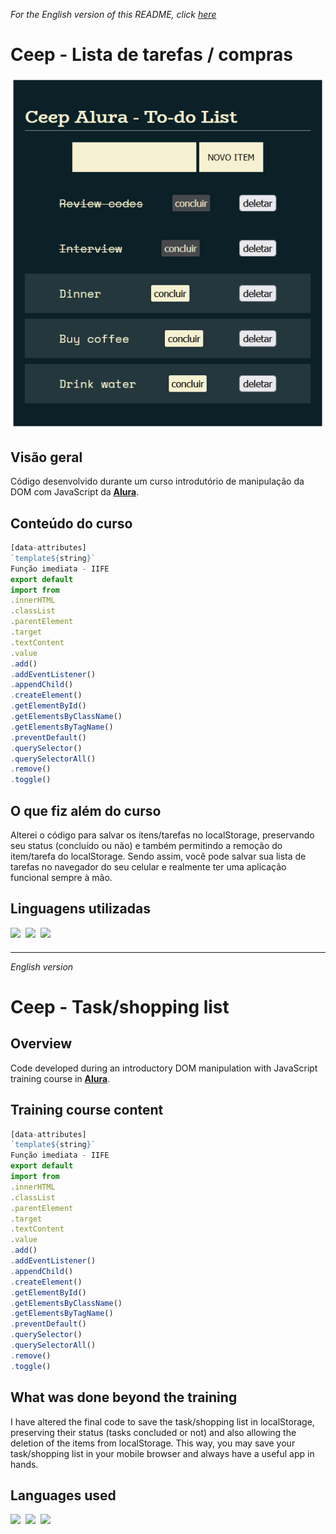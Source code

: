 _For the English version of this README, click [here](#English)_

# Ceep - Lista de tarefas / compras

![](/assets/og_image.PNG)

## Visão geral

Código desenvolvido durante um curso introdutório de manipulação da DOM com JavaScript da **[Alura](https://www.alura.com.br/)**.

## Conteúdo do curso

```js
[data-attributes]
`template${string}`
Função imediata - IIFE
export default
import from
.innerHTML
.classList
.parentElement
.target
.textContent
.value
.add()
.addEventListener()
.appendChild()
.createElement()
.getElementById()
.getElementsByClassName()
.getElementsByTagName()
.preventDefault()
.querySelector()
.querySelectorAll()
.remove()
.toggle()
```

## O que fiz além do curso

Alterei o código para salvar os itens/tarefas no localStorage, preservando seu status (concluído ou não) e também permitindo a remoção do item/tarefa do localStorage. Sendo assim, você pode salvar sua lista de tarefas no navegador do seu celular e realmente ter uma aplicação funcional sempre à mão.

## Linguagens utilizadas

<div style="display: grid; grid-auto-flow:column; width: fit-content; gap: 0.5rem;">
  <img height="25px" src="https://cdn.jsdelivr.net/gh/devicons/devicon/icons/html5/html5-original.svg" />
  <img height="25px" src="https://cdn.jsdelivr.net/gh/devicons/devicon/icons/css3/css3-original.svg" />
  <img height="25px" src="https://cdn.jsdelivr.net/gh/devicons/devicon/icons/javascript/javascript-original.svg" />
</div>

---

<div id="English" style="font-style: italic;">English version</div>

# Ceep - Task/shopping list

## Overview

Code developed during an introductory DOM manipulation with JavaScript training course in **[Alura](https://www.alura.com.br/)**.

## Training course content

```js
[data-attributes]
`template${string}`
Função imediata - IIFE
export default
import from
.innerHTML
.classList
.parentElement
.target
.textContent
.value
.add()
.addEventListener()
.appendChild()
.createElement()
.getElementById()
.getElementsByClassName()
.getElementsByTagName()
.preventDefault()
.querySelector()
.querySelectorAll()
.remove()
.toggle()
```

## What was done beyond the training

I have altered the final code to save the task/shopping list in localStorage, preserving their status (tasks concluded or not) and also allowing the deletion of the items from localStorage. This way, you may save your task/shopping list in your mobile browser and always have a useful app in hands.

## Languages used

<div style="display: grid; grid-auto-flow:column; width: fit-content; gap: 0.5rem;">
  <img height="25px" src="https://cdn.jsdelivr.net/gh/devicons/devicon/icons/html5/html5-original.svg" />
  <img height="25px" src="https://cdn.jsdelivr.net/gh/devicons/devicon/icons/css3/css3-original.svg" />
  <img height="25px" src="https://cdn.jsdelivr.net/gh/devicons/devicon/icons/javascript/javascript-original.svg" />
</div>
